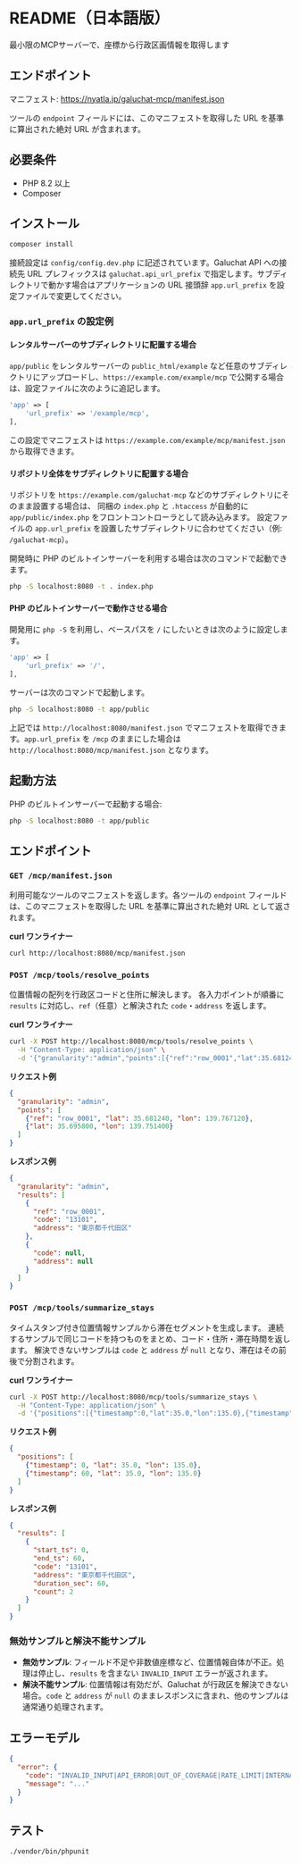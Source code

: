 # README（日本語版）

最小限のMCPサーバーで、座標から行政区画情報を取得します

## エンドポイント
マニフェスト: https://nyatla.jp/galuchat-mcp/manifest.json

ツールの `endpoint` フィールドには、このマニフェストを取得した URL を基準に算出された絶対 URL が含まれます。


## 必要条件

- PHP 8.2 以上
- Composer

## インストール

```bash
composer install
```

接続設定は `config/config.dev.php` に記述されています。Galuchat API への接続先 URL プレフィックスは `galuchat.api_url_prefix` で指定します。サブディレクトリで動かす場合はアプリケーションの URL 接頭辞 `app.url_prefix` を設定ファイルで変更してください。

### `app.url_prefix` の設定例

#### レンタルサーバーのサブディレクトリに配置する場合

`app/public` をレンタルサーバーの `public_html/example` など任意のサブディレクトリにアップロードし、`https://example.com/example/mcp` で公開する場合は、設定ファイルに次のように追記します。

```php
'app' => [
    'url_prefix' => '/example/mcp',
],
```

この設定でマニフェストは `https://example.com/example/mcp/manifest.json` から取得できます。

#### リポジトリ全体をサブディレクトリに配置する場合

リポジトリを `https://example.com/galuchat-mcp` などのサブディレクトリにそのまま設置する場合は、
同梱の `index.php` と `.htaccess` が自動的に `app/public/index.php` をフロントコントローラとして読み込みます。
設定ファイルの `app.url_prefix` を設置したサブディレクトリに合わせてください（例: `/galuchat-mcp`）。

開発時に PHP のビルトインサーバーを利用する場合は次のコマンドで起動できます。

```bash
php -S localhost:8080 -t . index.php
```

#### PHP のビルトインサーバーで動作させる場合

開発用に `php -S` を利用し、ベースパスを `/` にしたいときは次のように設定します。

```php
'app' => [
    'url_prefix' => '/',
],
```

サーバーは次のコマンドで起動します。

```bash
php -S localhost:8080 -t app/public
```

上記では `http://localhost:8080/manifest.json` でマニフェストを取得できます。`app.url_prefix` を `/mcp` のままにした場合は `http://localhost:8080/mcp/manifest.json` となります。

## 起動方法

PHP のビルトインサーバーで起動する場合:
```bash
php -S localhost:8080 -t app/public
```

## エンドポイント

### `GET /mcp/manifest.json`

利用可能なツールのマニフェストを返します。各ツールの `endpoint` フィールドは、このマニフェストを取得した URL を基準に算出された絶対 URL として返されます。

**curl ワンライナー**
```bash
curl http://localhost:8080/mcp/manifest.json
```

### `POST /mcp/tools/resolve_points`

位置情報の配列を行政区コードと住所に解決します。
各入力ポイントが順番に `results` に対応し、`ref`（任意）と解決された `code`・`address` を返します。

**curl ワンライナー**
```bash
curl -X POST http://localhost:8080/mcp/tools/resolve_points \
  -H "Content-Type: application/json" \
  -d '{"granularity":"admin","points":[{"ref":"row_0001","lat":35.681240,"lon":139.767120},{"lat":35.695800,"lon":139.751400}]}'
```

**リクエスト例**
```json
{
  "granularity": "admin",
  "points": [
    {"ref": "row_0001", "lat": 35.681240, "lon": 139.767120},
    {"lat": 35.695800, "lon": 139.751400}
  ]
}
```

**レスポンス例**
```json
{
  "granularity": "admin",
  "results": [
    {
      "ref": "row_0001",
      "code": "13101",
      "address": "東京都千代田区"
    },
    {
      "code": null,
      "address": null
    }
  ]
}
```

### `POST /mcp/tools/summarize_stays`

タイムスタンプ付き位置情報サンプルから滞在セグメントを生成します。
連続するサンプルで同じコードを持つものをまとめ、コード・住所・滞在時間を返します。
解決できないサンプルは `code` と `address` が `null` となり、滞在はその前後で分割されます。

**curl ワンライナー**
```bash
curl -X POST http://localhost:8080/mcp/tools/summarize_stays \
  -H "Content-Type: application/json" \
  -d '{"positions":[{"timestamp":0,"lat":35.0,"lon":135.0},{"timestamp":60,"lat":35.0,"lon":135.0}]}'
```

**リクエスト例**
```json
{
  "positions": [
    {"timestamp": 0, "lat": 35.0, "lon": 135.0},
    {"timestamp": 60, "lat": 35.0, "lon": 135.0}
  ]
}
```

**レスポンス例**
```json
{
  "results": [
    {
      "start_ts": 0,
      "end_ts": 60,
      "code": "13101",
      "address": "東京都千代田区",
      "duration_sec": 60,
      "count": 2
    }
  ]
}
```

### 無効サンプルと解決不能サンプル

- **無効サンプル**: フィールド不足や非数値座標など、位置情報自体が不正。処理は停止し、`results` を含まない `INVALID_INPUT` エラーが返されます。
- **解決不能サンプル**: 位置情報は有効だが、Galuchat が行政区を解決できない場合。`code` と `address` が `null` のままレスポンスに含まれ、他のサンプルは通常通り処理されます。

## エラーモデル

```json
{
  "error": {
    "code": "INVALID_INPUT|API_ERROR|OUT_OF_COVERAGE|RATE_LIMIT|INTERNAL",
    "message": "..."
  }
}
```

## テスト

```bash
./vendor/bin/phpunit
```
